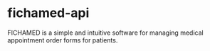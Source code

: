 # fichamed-api
FICHAMED is a simple and intuitive software for managing medical appointment order forms for patients.
